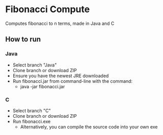 # Fibonacci Compute
Computes fibonacci to n terms, made in Java and C

## How to run
### Java
- Select branch "Java"
- Clone branch or download ZIP
- Ensure you have the newest JRE downloaded
- Run fibonacci.jar from command-line with the command:
  - java -jar fibonacci.jar
  
### C
- Select branch "C"
- Clone branch or download ZIP
- Run fibonacci.exe
  - Alternatively, you can compile the source code into your own exe
  
